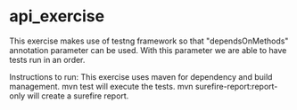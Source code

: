 # api_exercise

This exercise makes use of testng framework so that "dependsOnMethods" annotation parameter can be used. With this parameter we are able to have tests run in an order.

Instructions to run:
This exercise uses maven for dependency and build management. 
mvn test will execute the tests.
mvn surefire-report:report-only will create a surefire report.

  
